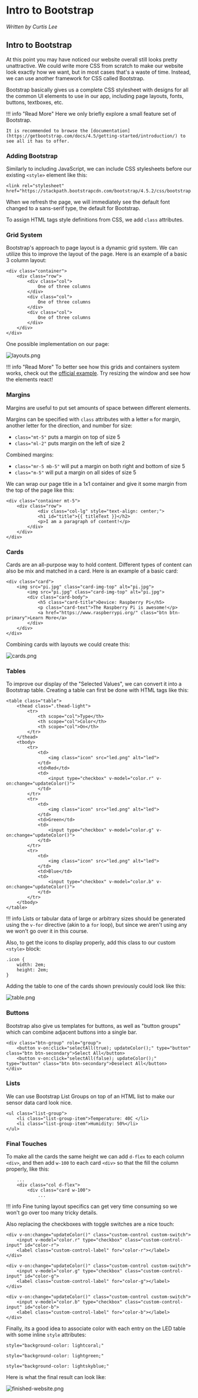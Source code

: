 # Intro to Bootstrap
_Written by Curtis Lee_

## Intro to Bootstrap

At this point you may have noticed our website overall still looks pretty unattractive. We could write more CSS from scratch to make our website look exactly how we want, but in most cases that's a waste of time. Instead, we can use another framework for CSS called Bootstrap. 

Bootstrap basically gives us a complete CSS stylesheet with designs for all the common UI elements to use in our app, including page layouts, fonts, buttons, textboxes, etc.

!!! info "Read More"
    Here we only briefly explore a small feature set of Bootstrap. 
    
    It is recommended to browse the [documentation](https://getbootstrap.com/docs/4.5/getting-started/introduction/) to see all it has to offer.

### Adding Bootstrap

Similarly to including JavaScript, we can include CSS stylesheets before our existing `<style>` element like this:

    <link rel="stylesheet" href="https://stackpath.bootstrapcdn.com/bootstrap/4.5.2/css/bootstrap.min.css">

When we refresh the page, we will immediately see the default font changed to a sans-serif type, the default for Bootstrap.

To assign HTML tags style definitions from CSS, we add `class` attributes.

### Grid System

Bootstrap's approach to page layout is a dynamic grid system. We can utilize this to improve the layout of the page. Here is an example of a basic 3 column layout:

    <div class="container">
        <div class="row">
            <div class="col">
                One of three columns
            </div>
            <div class="col">
                One of three columns
            </div>
            <div class="col">
                One of three columns
            </div>
        </div>
    </div>

One possible implementation on our page:

![layouts.png](img/layouts.png)

!!! info "Read More"
    To better see how this grids and containers system works, check out the [official example](https://getbootstrap.com/docs/4.5/examples/grid/). Try resizing the window and see how the elements react!

### Margins

Margins are useful to put set amounts of space between different elements.

Margins can be specified with `class` attributes with a letter `m` for margin, another letter for the direction, and number for size:

* `class="mt-5"` puts a margin on top of size 5
* `class="ml-2"` puts margin on the left of size 2

Combined margins:

* `class="mr-5 mb-5"` will put a margin on both right and bottom of size 5
* `class="m-5"` will put a margin on all sides of size 5

We can wrap our page title in a 1x1 container and give it some margin from the top of the page like this:

    <div class="container mt-5"> 
        <div class="row">
                <div class="col-lg" style="text-align: center;">
                <h1 id="title">{{ titleText }}</h2>
                <p>I am a paragraph of content!</p>
            </div>
        </div>
    </div>

### Cards

Cards are an all-purpose way to hold content. Different types of content can also be mix and matched in a card. Here is an example of a basic card:

    <div class="card">
        <img src="pi.jpg" class="card-img-top" alt="pi.jpg">
            <img src="pi.jpg" class="card-img-top" alt="pi.jpg">
            <div class="card-body">
                <h5 class="card-title">Device: Raspberry Pi</h5>
                <p class="card-text">The Raspberry Pi is awesome!</p>
                <a href="https://www.raspberrypi.org/" class="btn btn-primary">Learn More</a>
            </div>
        </div>
    </div>

Combining cards with layouts we could create this: 

![cards.png](img/cards.png)

### Tables

To improve our display of the "Selected Values", we can convert it into a Bootstrap table. Creating a table can first be done with HTML tags like this:

    <table class="table">
        <thead class=".thead-light">
            <tr>
                <th scope="col">Type</th>
                <th scope="col">Color</th>
                <th scope="col">On</th>
            </tr>
        </thead>
        <tbody>
            <tr>
                <td>
                    <img class="icon" src="led.png" alt="led">
                </td> 
                <td>Red</td> 
                <td>
                    <input type="checkbox" v-model="color.r" v-on:change="updateColor()">
                </td>
            </tr>
            <tr>
                <td>
                    <img class="icon" src="led.png" alt="led">
                </td> 
                <td>Green</td> 
                <td>
                    <input type="checkbox" v-model="color.g" v-on:change="updateColor()">
                </td>
            </tr>
            <tr>
                <td>
                    <img class="icon" src="led.png" alt="led">
                </td> 
                <td>Blue</td> 
                <td>
                    <input type="checkbox" v-model="color.b" v-on:change="updateColor()">
                </td>
            </tr>
        </tbody>
    </table>

!!! info
    Lists or tabular data of large or arbitrary sizes should be generated using the `v-for` directive (akin to a `for` loop), but since we aren't using any we won't go over it in this course.

Also, to get the icons to display properly, add this class to our custom `<style>` block:

    .icon {
        width: 2em;
        height: 2em;
    }

Adding the table to one of the cards shown previously could look like this:

![table.png](img/table.png)

### Buttons

Bootstrap also give us templates for buttons, as well as "button groups" which can combine adjacent buttons into a single bar.

    <div class="btn-group" role="group">
        <button v-on:click="selectAll(true); updateColor();" type="button" class="btn btn-secondary">Select All</button>
        <button v-on:click="selectAll(false); updateColor();" type="button" class="btn btn-secondary">Deselect All</button>
    </div>

### Lists

We can use Bootstrap List Groups on top of an HTML list to make our sensor data card look nice.

    <ul class="list-group">
        <li class="list-group-item">Temperature: 40C </li>
        <li class="list-group-item">Humidity: 50%</li>
    </ul>

### Final Touches

To make all the cards the same height we can add `d-flex` to each column `<div>`, and then add `w-100` to each card `<div>` so that the fill the column properly, like this:

        ...
        <div class="col d-flex">
            <div class="card w-100">
                ...

!!! info
    Fine tuning layout specifics can get very time consuming so we won't go over too many tricky details.

Also replacing the checkboxes with toggle switches are a nice touch:

    <div v-on:change="updateColor()" class="custom-control custom-switch">
        <input v-model="color.r" type="checkbox" class="custom-control-input" id="color-r">
        <label class="custom-control-label" for="color-r"></label>
    </div>

    <div v-on:change="updateColor()" class="custom-control custom-switch">
        <input v-model="color.g" type="checkbox" class="custom-control-input" id="color-g">
        <label class="custom-control-label" for="color-g"></label>
    </div>
    
    <div v-on:change="updateColor()" class="custom-control custom-switch">
        <input v-model="color.b" type="checkbox" class="custom-control-input" id="color-b">
        <label class="custom-control-label" for="color-b"></label>
    </div>

Finally, its a good idea to associate color with each entry on the LED table with some inline `style` attributes:

    style="background-color: lightcoral;"

    style="background-color: lightgreen;"

    style="background-color: lightskyblue;"

Here is what the final result can look like:

![finished-website.png](img/finished-website.png)